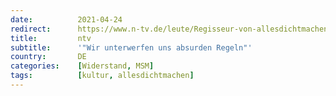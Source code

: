 ```yaml
---
date:          2021-04-24
redirect:      https://www.n-tv.de/leute/Regisseur-von-allesdichtmachen-Dietrich-Brueggemann-Wir-unterwerfen-uns-absurden-Regeln-article22512402.html
title:         ntv
subtitle:      '"Wir unterwerfen uns absurden Regeln"'
country:       DE
categories:    [Widerstand, MSM]
tags:          [kultur, allesdichtmachen]
---
```

